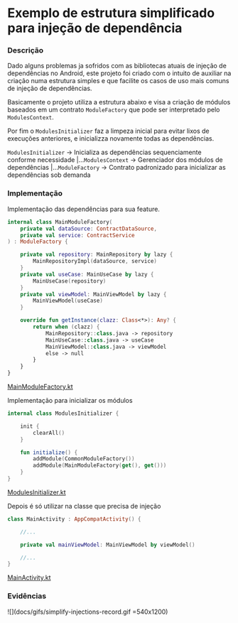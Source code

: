 # Exemplo de estrutura simplificado para injeção de dependência

### Descrição

Dado alguns problemas ja sofridos com as bibliotecas atuais de injeção de dependências no Android, 
este projeto foi criado com o intuito de auxiliar na criação numa estrutura simples e que facilite
os casos de uso mais comuns de injeção de dependências.

Basicamente o projeto utiliza a estrutura abaixo e visa a criação de módulos baseados em um contrato
`ModuleFactory` que pode ser interpretado pelo `ModulesContext`. 

Por fim o `ModulesInitializer` faz a limpeza inicial para evitar lixos de execuções anteriores, e 
inicializza novamente todas as dependências.

`ModulesInitializer` -> Inicializa as dependências sequenciamente conforme necessidade
    |...`ModulesContext` -> Gerenciador dos módulos de dependências
        |...`ModuleFactory` -> Contrato padronizado para inicializar as dependências sob demanda

### Implementação

Implementação das dependências para sua feature.

```kotlin
internal class MainModuleFactory(
    private val dataSource: ContractDataSource,
    private val service: ContractService
) : ModuleFactory {

    private val repository: MainRepository by lazy {
        MainRepositoryImpl(dataSource, service)
    }
    private val useCase: MainUseCase by lazy {
        MainUseCase(repository)
    }
    private val viewModel: MainViewModel by lazy {
        MainViewModel(useCase)
    }

    override fun getInstance(clazz: Class<*>): Any? {
        return when (clazz) {
            MainRepository::class.java -> repository
            MainUseCase::class.java -> useCase
            MainViewModel::class.java -> viewModel
            else -> null
        }
    }
}
```
[MainModuleFactory.kt](app/src/main/java/com/example/simplifyinjections/di/features/MainModuleFactory.kt)

Implementação para inicializar os módulos

```kotlin
internal class ModulesInitializer {

    init {
        clearAll()
    }

    fun initialize() {
        addModule(CommonModuleFactory())
        addModule(MainModuleFactory(get(), get()))
    }
}
```
[ModulesInitializer.kt](app/src/main/java/com/example/simplifyinjections/di/ModulesInitializer.kt)

Depois é só utilizar na classe que precisa de injeção

```kotlin
class MainActivity : AppCompatActivity() {

    //...

    private val mainViewModel: MainViewModel by viewModel()

    //...
}
```
[MainActivity.kt](app/src/main/java/com/example/simplifyinjections/ui/main/MainActivity.kt)

### Evidências

![](docs/gifs/simplify-injections-record.gif =540x1200)
